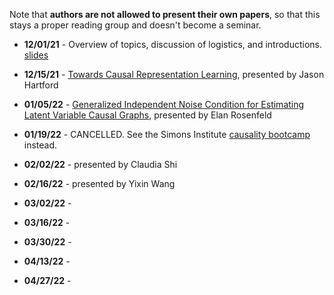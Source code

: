 Note that **authors are not allowed to present their own papers**, so that this stays a proper reading group and doesn't become a seminar.

* **12/01/21** - Overview of topics, discussion of logistics, and introductions. [slides](slides/causal-rep-learning-reading-group.pdf)

* **12/15/21** - [Towards Causal Representation Learning](https://arxiv.org/abs/2102.11107), presented by Jason Hartford

* **01/05/22** - [Generalized Independent Noise Condition for Estimating Latent Variable Causal Graphs](https://proceedings.neurips.cc/paper/2020/file/aa475604668730af60a0a87cc92604da-Paper.pdf), presented by Elan Rosenfeld

* **01/19/22** - CANCELLED. See the Simons Institute [causality bootcamp](https://simons.berkeley.edu/workshops/causality-2022-bc) instead.

* **02/02/22** - presented by Claudia Shi

* **02/16/22** - presented by Yixin Wang

* **03/02/22** - 

* **03/16/22** - 

* **03/30/22** - 

* **04/13/22** - 

* **04/27/22** -
